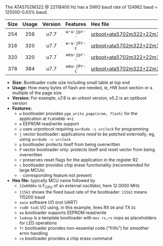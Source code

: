 The ATA5702M322 @ 22118400 Hz has a SWIO baud rate of 124962 baud = 125000-0.03% baud.

|Size|Usage|Version|Features|Hex file|
|:-:|:-:|:-:|:-:|:--|
|254|256|u7.7|`w-u-jpr--`|[urboot+ata5702m322+22m1184x++125k0_swio_rxb0_txb1_lednop.hex](https://raw.githubusercontent.com/stefanrueger/urboot.hex/main/mcus/ata5702m322/external_oscillator/fcpu+22m1184_Hz/br++125k0_bps/urboot+ata5702m322+22m1184x++125k0_swio_rxb0_txb1_lednop.hex)|
|316|320|u7.7|`w-u-jPr-c`|[urboot+ata5702m322+22m1184x++125k0_swio_rxb0_txb1_lednop_fr_ce.hex](https://raw.githubusercontent.com/stefanrueger/urboot.hex/main/mcus/ata5702m322/external_oscillator/fcpu+22m1184_Hz/br++125k0_bps/urboot+ata5702m322+22m1184x++125k0_swio_rxb0_txb1_lednop_fr_ce.hex)|
|320|320|u7.7|`weu-jpr--`|[urboot+ata5702m322+22m1184x++125k0_swio_rxb0_txb1_ee_lednop.hex](https://raw.githubusercontent.com/stefanrueger/urboot.hex/main/mcus/ata5702m322/external_oscillator/fcpu+22m1184_Hz/br++125k0_bps/urboot+ata5702m322+22m1184x++125k0_swio_rxb0_txb1_ee_lednop.hex)|
|378|384|u7.7|`weu-jPr-c`|[urboot+ata5702m322+22m1184x++125k0_swio_rxb0_txb1_ee_lednop_fr_ce.hex](https://raw.githubusercontent.com/stefanrueger/urboot.hex/main/mcus/ata5702m322/external_oscillator/fcpu+22m1184_Hz/br++125k0_bps/urboot+ata5702m322+22m1184x++125k0_swio_rxb0_txb1_ee_lednop_fr_ce.hex)|

- **Size:** Bootloader code size including small table at top end
- **Usage:** How many bytes of flash are needed, ie, HW boot section or a multiple of the page size
- **Version:** For example, u7.6 is an urboot version, o5.2 is an optiboot version
- **Features:**
  + `w` bootloader provides `pgm_write_page(sram, flash)` for the application at `FLASHEND-4+1`
  + `e` EEPROM read/write support
  + `u` uses urprotocol requiring `avrdude -c urclock` for programming
  + `j` vector bootloader: applications *need to be patched externally*, eg, using `avrdude -c urclock`
  + `p` bootloader protects itself from being overwritten
  + `P` vector bootloader only: protects itself and reset vector from being overwritten
  + `r` preserves reset flags for the application in the register R2
  + `c` bootloader provides chip erase functionality (recommended for large MCUs)
  + `-` corresponding feature not present
- **Hex file:** typically MCU name followed by
  + `12m0000x` is F<sub>CPU</sub> of an external oscillator, here 12.0000 MHz
  + `115k2` shows the fixed baud rate of the bootloader: `115k2` means 115200 baud
  + `swio` software I/O (not UART)
  + `rxd0 txd1` I/O using, in this example, lines RX `D0` and TX `D1`
  + `ee` bootloader supports EEPROM read/write
  + `lednop` is a template bootloader with `mov rx,rx` nops as placeholders for LED operations
  + `fr` bootloader provides non-essential code ("frills") for smoother error handling
  + `ce` bootloader provides a chip erase command
